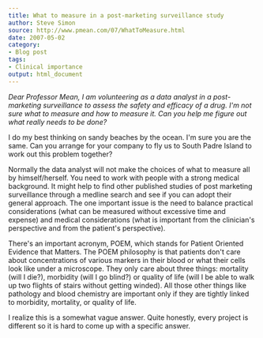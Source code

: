 ```yaml
---
title: What to measure in a post-marketing surveillance study
author: Steve Simon
source: http://www.pmean.com/07/WhatToMeasure.html
date: 2007-05-02
category:
- Blog post
tags:
- Clinical importance
output: html_document
---
```

*Dear Professor Mean, I am volunteering as a data analyst in a
post-marketing surveillance to assess the safety and efficacy of a drug.
I\'m not sure what to measure and how to measure it. Can you help me
figure out what really needs to be done?*

I do my best thinking on sandy beaches by the ocean. I\'m sure you are
the same. Can you arrange for your company to fly us to South Padre
Island to work out this problem together?

Normally the data analyst will not make the choices of what to measure
all by himself/herself. You need to work with people with a strong
medical background. It might help to find other published studies of
post marketing surveillance through a medline search and see if you can
adopt their general approach. The one important issue is the need to
balance practical considerations (what can be measured without excessive
time and expense) and medical considerations (what is important from the
clinician\'s perspective and from the patient\'s perspective).

There\'s an important acronym, POEM, which stands for Patient Oriented
Evidence that Matters. The POEM philosophy is that patients don\'t care
about concentrations of various markers in their blood or what their
cells look like under a microscope. They only care about three things:
mortality (will I die?), morbidity (will I go blind?) or quality of life
(will I be able to walk up two flights of stairs without getting
winded). All those other things like pathology and blood chemistry are
important only if they are tightly linked to morbidity, mortality, or
quality of life.

I realize this is a somewhat vague answer. Quite honestly, every project
is different so it is hard to come up with a specific answer.
